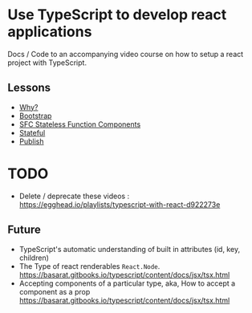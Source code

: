 # Use TypeScript to develop react applications

Docs / Code to an accompanying video course on how to setup a react project with TypeScript.


## Lessons

* [Why?](https://egghead.io/lessons/why-use-typescript-with-react)
* [Bootstrap](https://egghead.io/lessons/bootstrap-a-typescript-react-project)
* [SFC Stateless Function Components](https://egghead.io/lessons/create-stateless-react-components-using-typescript)
* [Stateful](https://egghead.io/lessons/create-stateful-react-components-using-typescript)
* [Publish]()

# TODO
* Delete / deprecate these videos : https://egghead.io/playlists/typescript-with-react-d922273e

## Future
* TypeScript's automatic understanding of built in attributes (id, key, children)
* The Type of react renderables `React.Node`. https://basarat.gitbooks.io/typescript/content/docs/jsx/tsx.html
* Accepting components of a particular type, aka, How to accept a component as a prop https://basarat.gitbooks.io/typescript/content/docs/jsx/tsx.html
